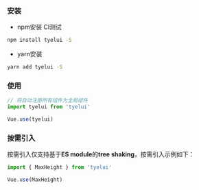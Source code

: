 ### 安装

* npm安装 CI测试

```sh
npm install tyelui -S
```

* yarn安装
```sh
yarn add tyelui -S
```

### 使用

```js
// 将自动注册所有组件为全局组件
import tyelui from 'tyelui'

Vue.use(tyelui)
```

### 按需引入

按需引入仅支持基于**ES module**的**tree shaking**，按需引入示例如下：

```js
import { MaxHeight } from 'tyelui'

Vue.use(MaxHeight)
```
 